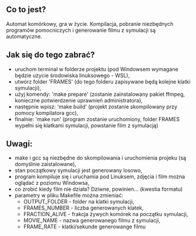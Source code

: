 ## Co to jest?
Automat komórkowy, gra w życie. Kompilacja, pobranie niezbędnych programów pomocniczych i generowanie filmu z symulacji są automatyczne.

## Jak się do tego zabrać?
- uruchom terminal w folderze projektu (pod Windowsem wymagane będzie użycie środowiska linuksowego - WSL),
- utwórz folder 'FRAMES' (do tego folderu zapisywane będą kolejne klatki symulacji),
- użyj komendy: 'make prepare' (zostanie zainstalowany pakiet ffmpeg, konieczne potwierdzenie uprawnień administratora),
- następnie wpisz: 'make build' (projekt zostanie skompilowany przy pomocy kompilatora gcc),
- finalnie: 'make run' (program zostanie uruchomiony, folder FRAMES wypełni się klatkami symulacji, powstanie film z symulacją)

## Uwagi:
- make i gcc są niezbędne do skompilowania i uruchomienia projeku (są domyślnie zaistalowane),
- stan początkowy symulacji jest generowany losowo,
- program kompiluje się i uruchamia pod Linuksem, zdjęcia i film można oglądać z poziomu Windowsa,
- co zrobić kiedy film nie działa? Dziwne, powinien... (kwestia formatu)
- parametry w pliku Makefile można zmieniać:
    - OUTPUT_FOLDER - folder na klatki symulacji,
    - FRAMES_NUMBER - liczba generowanych klatek,
    - FRACTION_ALIVE - frakcja żywych komórek na początku symulacji,
    - MOVIE_NAME - nazwa generowanego filmu z symulacji,
    - FRAME_RATE - klatki/sekunde generowange filmu
